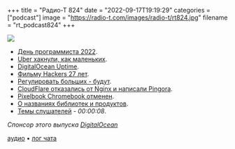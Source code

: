 +++
title = "Радио-Т 824"
date = "2022-09-17T19:19:29"
categories = ["podcast"]
image = "https://radio-t.com/images/radio-t/rt824.jpg"
filename = "rt_podcast824"
+++

![](https://radio-t.com/images/radio-t/rt824.jpg)

- [День программиста 2022](https://habr.com/ru/news/t/687914/).
- [Uber хакнули, как маленьких](https://www.nytimes.com/2022/09/15/technology/uber-hacking-breach.html).
- [DigitalOcean Uptime](https://www.digitalocean.com/blog/announcing-digitalocean-uptime).
- [Фильму Hackers 27 лет](https://blog.adafruit.com/2022/09/15/the-movie-hackers-was-released-27-years-ago-today-hackers-popculture-movies/).
- [Регулировать больших - будут](https://www.reuters.com/legal/us-appeals-court-rules-against-big-techs-ability-regulate-online-speech-2022-09-16/).
- [CloudFlare отказались от Nginx и написали Pingora](https://www.phoronix.com/news/CloudFlare-Pingora-No-Nginx).
- [Pixelbook Chromebook отменен](https://www.theverge.com/2022/9/12/23348999/google-pixelbook-canceled-team-shut-down).
- [О названиях библиотек и продуктов](https://betterprogramming.pub/software-component-names-should-be-whimsical-and-cryptic-ca260b013de0?gi=84505a834594).
- [Темы слушателей](https://radio-t.com/p/2022/09/13/prep-824/) - *00:00:08*.


*Спонсор этого выпуска [DigitalOcean](https://do.co/radiot)*


[аудио](https://cdn.radio-t.com/rt_podcast824.mp3) • [лог чата](https://chat.radio-t.com/logs/radio-t-824.html)
<audio src="https://cdn.radio-t.com/rt_podcast824.mp3" preload="none"></audio>
